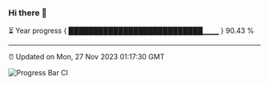 ### Hi there 👋

⏳ Year progress { ███████████████████████████▁▁▁ } 90.43 %

---

⏰ Updated on Mon, 27 Nov 2023 01:17:30 GMT

![Progress Bar CI](https://github.com/ZhaoGui/ZhaoGui/workflows/Progress%20Bar%20CI/badge.svg)
